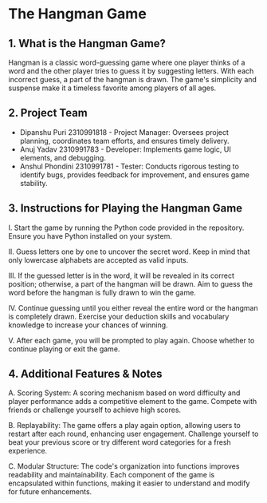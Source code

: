 # The Hangman Game

## 1. What is the Hangman Game?
Hangman is a classic word-guessing game where one player thinks of a word and the other player tries to guess it by suggesting letters. With each incorrect guess, a part of the hangman is drawn. The game's simplicity and suspense make it a timeless favorite among players of all ages.

## 2. Project Team
- Dipanshu Puri 2310991818 - Project Manager: Oversees project planning, coordinates team efforts, and ensures timely delivery.
- Anuj Yadav 2310991783 - Developer: Implements game logic, UI elements, and debugging.
- Anshul Phondini 2310991781 - Tester: Conducts rigorous testing to identify bugs, provides feedback for improvement, and ensures game stability.

## 3. Instructions for Playing the Hangman Game
I. Start the game by running the Python code provided in the repository. Ensure you have Python installed on your system.

II. Guess letters one by one to uncover the secret word. Keep in mind that only lowercase alphabets are accepted as valid inputs.

III. If the guessed letter is in the word, it will be revealed in its correct position; otherwise, a part of the hangman will be drawn. Aim to guess the word before the hangman is fully drawn to win the game.

IV. Continue guessing until you either reveal the entire word or the hangman is completely drawn. Exercise your deduction skills and vocabulary knowledge to increase your chances of winning.

V. After each game, you will be prompted to play again. Choose whether to continue playing or exit the game.

## 4. Additional Features & Notes
A. Scoring System: A scoring mechanism based on word difficulty and player performance adds a competitive element to the game. Compete with friends or challenge yourself to achieve high scores.

B. Replayability: The game offers a play again option, allowing users to restart after each round, enhancing user engagement. Challenge yourself to beat your previous score or try different word categories for a fresh experience.

C. Modular Structure: The code's organization into functions improves readability and maintainability. Each component of the game is encapsulated within functions, making it easier to understand and modify for future enhancements.
